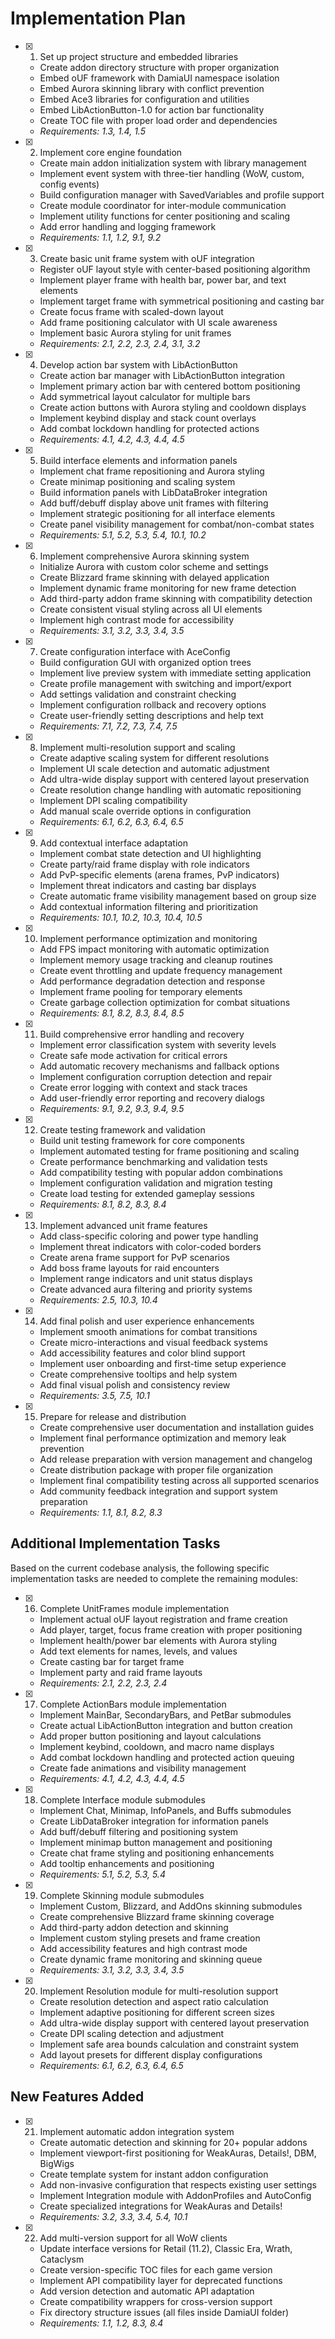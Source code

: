 # Implementation Plan

- [x] 1. Set up project structure and embedded libraries
  - Create addon directory structure with proper organization
  - Embed oUF framework with DamiaUI namespace isolation
  - Embed Aurora skinning library with conflict prevention
  - Embed Ace3 libraries for configuration and utilities
  - Embed LibActionButton-1.0 for action bar functionality
  - Create TOC file with proper load order and dependencies
  - _Requirements: 1.3, 1.4, 1.5_

- [x] 2. Implement core engine foundation
  - Create main addon initialization system with library management
  - Implement event system with three-tier handling (WoW, custom, config events)
  - Build configuration manager with SavedVariables and profile support
  - Create module coordinator for inter-module communication
  - Implement utility functions for center positioning and scaling
  - Add error handling and logging framework
  - _Requirements: 1.1, 1.2, 9.1, 9.2_

- [x] 3. Create basic unit frame system with oUF integration
  - Register oUF layout style with center-based positioning algorithm
  - Implement player frame with health bar, power bar, and text elements
  - Implement target frame with symmetrical positioning and casting bar
  - Create focus frame with scaled-down layout
  - Add frame positioning calculator with UI scale awareness
  - Implement basic Aurora styling for unit frames
  - _Requirements: 2.1, 2.2, 2.3, 2.4, 3.1, 3.2_

- [x] 4. Develop action bar system with LibActionButton
  - Create action bar manager with LibActionButton integration
  - Implement primary action bar with centered bottom positioning
  - Add symmetrical layout calculator for multiple bars
  - Create action buttons with Aurora styling and cooldown displays
  - Implement keybind display and stack count overlays
  - Add combat lockdown handling for protected actions
  - _Requirements: 4.1, 4.2, 4.3, 4.4, 4.5_

- [x] 5. Build interface elements and information panels
  - Implement chat frame repositioning and Aurora styling
  - Create minimap positioning and scaling system
  - Build information panels with LibDataBroker integration
  - Add buff/debuff display above unit frames with filtering
  - Implement strategic positioning for all interface elements
  - Create panel visibility management for combat/non-combat states
  - _Requirements: 5.1, 5.2, 5.3, 5.4, 10.1, 10.2_

- [x] 6. Implement comprehensive Aurora skinning system
  - Initialize Aurora with custom color scheme and settings
  - Create Blizzard frame skinning with delayed application
  - Implement dynamic frame monitoring for new frame detection
  - Add third-party addon frame skinning with compatibility detection
  - Create consistent visual styling across all UI elements
  - Implement high contrast mode for accessibility
  - _Requirements: 3.1, 3.2, 3.3, 3.4, 3.5_

- [x] 7. Create configuration interface with AceConfig
  - Build configuration GUI with organized option trees
  - Implement live preview system with immediate setting application
  - Create profile management with switching and import/export
  - Add settings validation and constraint checking
  - Implement configuration rollback and recovery options
  - Create user-friendly setting descriptions and help text
  - _Requirements: 7.1, 7.2, 7.3, 7.4, 7.5_

- [x] 8. Implement multi-resolution support and scaling
  - Create adaptive scaling system for different resolutions
  - Implement UI scale detection and automatic adjustment
  - Add ultra-wide display support with centered layout preservation
  - Create resolution change handling with automatic repositioning
  - Implement DPI scaling compatibility
  - Add manual scale override options in configuration
  - _Requirements: 6.1, 6.2, 6.3, 6.4, 6.5_

- [x] 9. Add contextual interface adaptation
  - Implement combat state detection and UI highlighting
  - Create party/raid frame display with role indicators
  - Add PvP-specific elements (arena frames, PvP indicators)
  - Implement threat indicators and casting bar displays
  - Create automatic frame visibility management based on group size
  - Add contextual information filtering and prioritization
  - _Requirements: 10.1, 10.2, 10.3, 10.4, 10.5_

- [x] 10. Implement performance optimization and monitoring
  - Add FPS impact monitoring with automatic optimization
  - Implement memory usage tracking and cleanup routines
  - Create event throttling and update frequency management
  - Add performance degradation detection and response
  - Implement frame pooling for temporary elements
  - Create garbage collection optimization for combat situations
  - _Requirements: 8.1, 8.2, 8.3, 8.4, 8.5_

- [x] 11. Build comprehensive error handling and recovery
  - Implement error classification system with severity levels
  - Create safe mode activation for critical errors
  - Add automatic recovery mechanisms and fallback options
  - Implement configuration corruption detection and repair
  - Create error logging with context and stack traces
  - Add user-friendly error reporting and recovery dialogs
  - _Requirements: 9.1, 9.2, 9.3, 9.4, 9.5_

- [x] 12. Create testing framework and validation
  - Build unit testing framework for core components
  - Implement automated testing for frame positioning and scaling
  - Create performance benchmarking and validation tests
  - Add compatibility testing with popular addon combinations
  - Implement configuration validation and migration testing
  - Create load testing for extended gameplay sessions
  - _Requirements: 8.1, 8.2, 8.3, 8.4_

- [x] 13. Implement advanced unit frame features
  - Add class-specific coloring and power type handling
  - Implement threat indicators with color-coded borders
  - Create arena frame support for PvP scenarios
  - Add boss frame layouts for raid encounters
  - Implement range indicators and unit status displays
  - Create advanced aura filtering and priority systems
  - _Requirements: 2.5, 10.3, 10.4_

- [x] 14. Add final polish and user experience enhancements
  - Implement smooth animations for combat transitions
  - Create micro-interactions and visual feedback systems
  - Add accessibility features and color blind support
  - Implement user onboarding and first-time setup experience
  - Create comprehensive tooltips and help system
  - Add final visual polish and consistency review
  - _Requirements: 3.5, 7.5, 10.1_

- [x] 15. Prepare for release and distribution
  - Create comprehensive user documentation and installation guides
  - Implement final performance optimization and memory leak prevention
  - Add release preparation with version management and changelog
  - Create distribution package with proper file organization
  - Implement final compatibility testing across all supported scenarios
  - Add community feedback integration and support system preparation
  - _Requirements: 1.1, 8.1, 8.2, 8.3_

## Additional Implementation Tasks

Based on the current codebase analysis, the following specific implementation tasks are needed to complete the remaining modules:

- [x] 16. Complete UnitFrames module implementation
  - Implement actual oUF layout registration and frame creation
  - Add player, target, focus frame creation with proper positioning
  - Implement health/power bar elements with Aurora styling
  - Add text elements for names, levels, and values
  - Create casting bar for target frame
  - Implement party and raid frame layouts
  - _Requirements: 2.1, 2.2, 2.3, 2.4_

- [x] 17. Complete ActionBars module implementation
  - Implement MainBar, SecondaryBars, and PetBar submodules
  - Create actual LibActionButton integration and button creation
  - Add proper button positioning and layout calculations
  - Implement keybind, cooldown, and macro name displays
  - Add combat lockdown handling and protected action queuing
  - Create fade animations and visibility management
  - _Requirements: 4.1, 4.2, 4.3, 4.4, 4.5_

- [x] 18. Complete Interface module submodules
  - Implement Chat, Minimap, InfoPanels, and Buffs submodules
  - Create LibDataBroker integration for information panels
  - Add buff/debuff filtering and positioning system
  - Implement minimap button management and positioning
  - Create chat frame styling and positioning enhancements
  - Add tooltip enhancements and positioning
  - _Requirements: 5.1, 5.2, 5.3, 5.4_

- [x] 19. Complete Skinning module submodules
  - Implement Custom, Blizzard, and AddOns skinning submodules
  - Create comprehensive Blizzard frame skinning coverage
  - Add third-party addon detection and skinning
  - Implement custom styling presets and frame creation
  - Add accessibility features and high contrast mode
  - Create dynamic frame monitoring and skinning queue
  - _Requirements: 3.1, 3.2, 3.3, 3.4, 3.5_

- [x] 20. Implement Resolution module for multi-resolution support
  - Create resolution detection and aspect ratio calculation
  - Implement adaptive positioning for different screen sizes
  - Add ultra-wide display support with centered layout preservation
  - Create DPI scaling detection and adjustment
  - Implement safe area bounds calculation and constraint system
  - Add layout presets for different display configurations
  - _Requirements: 6.1, 6.2, 6.3, 6.4, 6.5_

## New Features Added

- [x] 21. Implement automatic addon integration system
  - Create automatic detection and skinning for 20+ popular addons
  - Implement viewport-first positioning for WeakAuras, Details!, DBM, BigWigs
  - Create template system for instant addon configuration
  - Add non-invasive configuration that respects existing user settings
  - Implement Integration module with AddonProfiles and AutoConfig
  - Create specialized integrations for WeakAuras and Details!
  - _Requirements: 3.2, 3.3, 3.4, 5.4, 10.1_

- [x] 22. Add multi-version support for all WoW clients
  - Update interface versions for Retail (11.2), Classic Era, Wrath, Cataclysm
  - Create version-specific TOC files for each game version
  - Implement API compatibility layer for deprecated functions
  - Add version detection and automatic API adaptation
  - Create compatibility wrappers for cross-version support
  - Fix directory structure issues (all files inside DamiaUI folder)
  - _Requirements: 1.1, 1.2, 8.3, 8.4_
